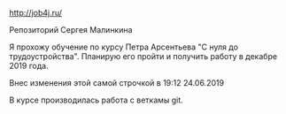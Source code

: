 http://job4j.ru/

Репозиторий Сергея Малинкина

Я прохожу обучение по курсу Петра Арсентьева "С нуля до трудоустройства".
Планирую его пройти и получить работу в декабре 2019 года. 

Внес изменения этой самой строчкой в 19:12 24.06.2019

В курсе производилась работа с веткамы git.